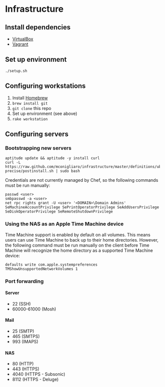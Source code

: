 # Infrastructure

## Install dependencies

* [VirtualBox](https://www.virtualbox.org/)
* [Vagrant](http://vagrantup.com/)

## Set up environment

    ./setup.sh

## Configuring workstations

1. Install [Homebrew](http://mxcl.github.com/homebrew/)
2. `brew install git`
3. `git clone` this repo
4. Set up environment (see above)
5. `rake workstation`

## Configuring servers

### Bootstrapping new servers

    aptitude update && aptitude -y install curl
    curl -L https://raw.github.com/mconigliaro/infrastructure/master/definitions/ubuntu-precise/postinstall.sh | sudo bash

Credentials are not currently managed by Chef, so the following commands must be run manually:

    passwd <user>
    smbpasswd -a <user>
    net rpc rights grant -U <user> '<DOMAIN>\Domain Admins' SeMachineAccountPrivilege SePrintOperatorPrivilege SeAddUsersPrivilege SeDiskOperatorPrivilege SeRemoteShutdownPrivilege

### Using the NAS as an Apple Time Machine device

Time Machine support is enabled by default on all volumes. This means users can use Time Machine to back up to their home directories. However, the following command must be run manually on the client before Time Machine will recognize the home directory as a supported Time Machine device:

    defaults write com.apple.systempreferences TMShowUnsupportedNetworkVolumes 1

### Port forwarding

#### Server

  - 22 (SSH)
  - 60000-61000 (Mosh)

#### Mail

  - 25 (SMTP)
  - 465 (SMTPS)
  - 993 (IMAPS)

#### NAS

  - 80 (HTTP)
  - 443 (HTTPS)
  - 4040 (HTTPS - Subsonic)
  - 8112 (HTTPS - Deluge)

